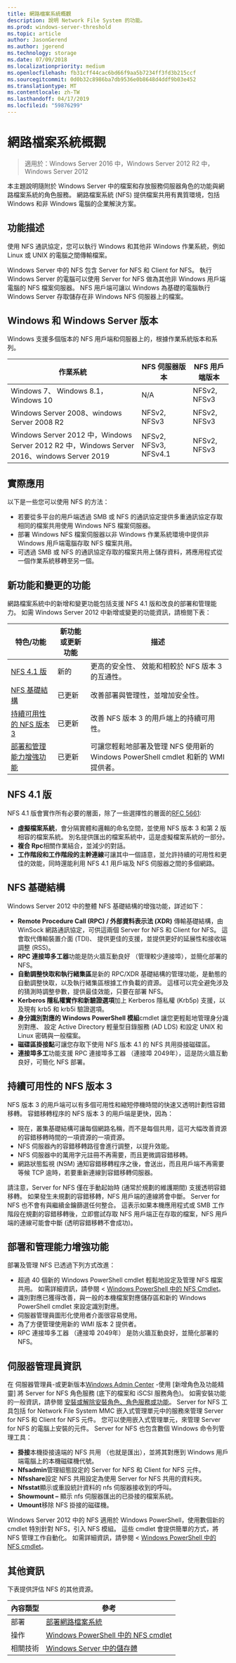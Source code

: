 ```yaml
---
title: 網路檔案系統概觀
description: 說明 Network File System 的功能。
ms.prod: windows-server-threshold
ms.topic: article
author: JasonGerend
ms.author: jgerend
ms.technology: storage
ms.date: 07/09/2018
ms.localizationpriority: medium
ms.openlocfilehash: fb31cff44cac6bd66f9aa5b7234ff3fd3b215ccf
ms.sourcegitcommit: 0d0b32c8986ba7db9536e0b8648d4ddf9b03e452
ms.translationtype: MT
ms.contentlocale: zh-TW
ms.lasthandoff: 04/17/2019
ms.locfileid: "59876299"
---
```

# <a name="network-file-system-overview"></a>網路檔案系統概觀

>適用於：Windows Server 2016 中，Windows Server 2012 R2 中，Windows Server 2012

本主題說明隨附於 Windows Server 中的檔案和存放服務伺服器角色的功能與網路檔案系統的角色服務。 網路檔案系統 (NFS) 提供檔案共用有異質環境，包括 Windows 和非 Windows 電腦的企業解決方案。

## <a name="feature-description"></a>功能描述

使用 NFS 通訊協定，您可以執行 Windows 和其他非 Windows 作業系統，例如 Linux 或 UNIX 的電腦之間傳輸檔案。

Windows Server 中的 NFS 包含 Server for NFS 和 Client for NFS。 執行 Windows Server 的電腦可以使用 Server for NFS 做為其他非 Windows 用戶端電腦的 NFS 檔案伺服器。 NFS 用戶端可讓以 Windows 為基礎的電腦執行 Windows Server 存取儲存在非 Windows NFS 伺服器上的檔案。

## <a name="windows-and-windows-server-versions"></a>Windows 和 Windows Server 版本

Windows 支援多個版本的 NFS 用戶端和伺服器上的，根據作業系統版本和系列。 

| 作業系統 | NFS 伺服器版本 |NFS 用戶端版本|
| ----------------- | ------------------- | ----------------- |
| Windows 7、 Windows 8.1，Windows 10 | N/A | NFSv2, NFSv3 |
| Windows Server 2008、windows Server 2008 R2 | NFSv2, NFSv3 | NFSv2, NFSv3 |
| Windows Server 2012 中，Windows Server 2012 R2 中，Windows Server 2016、windows Server 2019 | NFSv2, NFSv3, NFSv4.1  | NFSv2, NFSv3 |

## <a name="practical-applications"></a>實際應用

以下是一些您可以使用 NFS 的方法：

- 若要從多平台的用戶端透過 SMB 或 NFS 的通訊協定提供多重通訊協定存取相同的檔案共用使用 Windows NFS 檔案伺服器。
- 部署 Windows NFS 檔案伺服器以非 Windows 作業系統環境中提供非 Windows 用戶端電腦存取 NFS 檔案共用。
- 可透過 SMB 或 NFS 的通訊協定存取的檔案共用上儲存資料，將應用程式從一個作業系統移轉至另一個。

## <a name="new-and-changed-functionality"></a>新功能和變更的功能

網路檔案系統中的新增和變更功能包括支援 NFS 4.1 版和改良的部署和管理能力。 如需 Windows Server 2012 中新增或變更的功能資訊，請檢閱下表：

|特色/功能|新功能或更新功能|描述|
|---|---|---|
|[NFS 4.1 版](#nfs-version-4.1)|新的|更高的安全性、 效能和相較於 NFS 版本 3 的互通性。|
|[NFS 基礎結構](#nfs-infrastructure)|已更新|改善部署與管理性，並增加安全性。|
|[持續可用性的 NFS 版本 3](#nfs-version-3-continuous-availability)|已更新|改善 NFS 版本 3 的用戶端上的持續可用性。|
|[部署和管理能力增強功能](#deployment-and-manageability-improvements)|已更新|可讓您輕鬆地部署及管理 NFS 使用新的 Windows PowerShell cmdlet 和新的 WMI 提供者。|

## <a name="nfs-version-41"></a>NFS 4.1 版

NFS 4.1 版會實作所有必要的層面，除了一些選擇性的層面的[RFC 5661](https://tools.ietf.org/html/rfc5661):

- **虛擬檔案系統**，會分隔實體和邏輯的命名空間，並使用 NFS 版本 3 和第 2 版相容的檔案系統。 別名提供匯出的檔案系統中，這是虛擬檔案系統的一部分。
- **複合 Rpc**相關作業結合，並減少的對話。
- **工作階段和工作階段的主幹連線**可讓其中一個語意，並允許持續的可用性和更佳的效能，同時還能利用 NFS 4.1 用戶端及 NFS 伺服器之間的多個網路。

## <a name="nfs-infrastructure"></a>NFS 基礎結構

Windows Server 2012 中的整體 NFS 基礎結構的增強功能，詳述如下：

- **Remote Procedure Call (RPC) / 外部資料表示法 (XDR)** 傳輸基礎結構，由 WinSock 網路通訊協定，可供這兩個 Server for NFS 和 Client for NFS。 這會取代傳輸裝置介面 (TDI)、 提供更佳的支援，並提供更好的延展性和接收端調整 (RSS)。
- **RPC 連接埠多工器**功能是防火牆互動良好 （管理較少連接埠），並簡化部署的 NFS。
- **自動調整快取和執行緒集區**是新的 RPC/XDR 基礎結構的管理功能，是動態的自動調整快取，以及執行緒集區根據工作負載的資源。 這樣可以完全避免涉及的猜測時調整參數，提供最佳效能，只要在部署 NFS。
- **Kerberos 隱私權實作和新驗證選項**加上 Kerberos 隱私權 (Krb5p) 支援，以及現有 krb5 和 krb5i 驗證選項。
- **身分識別對應的 Windows PowerShell 模組**cmdlet 讓您更輕鬆地管理身分識別對應、 設定 Active Directory 輕量型目錄服務 (AD LDS) 和設定 UNIX 和 Linux 密碼與一般檔案。
- **磁碟區掛接點**可讓您存取下使用 NFS 版本 4.1 的 NFS 共用掛接磁碟區。
- **連接埠多工**功能支援 RPC 連接埠多工器 （連接埠 2049年），這是防火牆互動良好，可簡化 NFS 部署。

## <a name="nfs-version-3-continuous-availability"></a>持續可用性的 NFS 版本 3

NFS 版本 3 的用戶端可以有多個可用性和縮短停機時間的快速又透明計劃性容錯移轉。 容錯移轉程序的 NFS 版本 3 的用戶端是更快，因為：

- 現在，叢集基礎結構可讓每個網路名稱，而不是每個共用，這可大幅改善資源的容錯移轉時間的一項資源的一項資源。
- NFS 伺服器內的容錯移轉路徑會進行調整，以提升效能。
- NFS 伺服器中的萬用字元註冊不再需要，而且更微調容錯移轉。
- 網路狀態監視 (NSM) 通知容錯移轉程序之後，會送出，而且用戶端不再需要等候 TCP 逾時，若要重新連線到容錯移轉伺服器。

請注意，Server for NFS 僅在手動起始時 (通常於規劃的維護期間) 支援透明容錯移轉。 如果發生未規劃的容錯移轉，NFS 用戶端的連線將會中斷。 Server for NFS 也不會有與繼續金鑰篩選任何整合。 這表示如果本機應用程式或 SMB 工作階段在規劃的容錯移轉後，立即嘗試存取 NFS 用戶端正在存取的檔案，NFS 用戶端的連線可能會中斷 (透明容錯移轉不會成功)。

## <a name="deployment-and-manageability-improvements"></a>部署和管理能力增強功能

部署及管理 NFS 已透過下列方式改進：

- 超過 40 個新的 Windows PowerShell cmdlet 輕鬆地設定及管理 NFS 檔案共用。 如需詳細資訊，請參閱 < [Windows PowerShell 中的 NFS Cmdlet](https://docs.microsoft.com/powershell/module/nfs/?view=win10-ps)。
- 識別對應已獲得改善，與一般的本機檔案對應儲存區和新的 Windows PowerShell cmdlet 來設定識別對應。
- 伺服器管理員圖形化使用者介面很容易使用。
- 為了方便管理使用新的 WMI 版本 2 提供者。
- RPC 連接埠多工器 （連接埠 2049年） 是防火牆互動良好，並簡化部署的 NFS。

## <a name="server-manager-information"></a>伺服器管理員資訊

在 伺服器管理員-或更新版本[Windows Admin Center](../../manage/windows-admin-center/understand/windows-admin-center.md) -使用 [新增角色及功能精靈] 將 Server for NFS 角色服務 (底下的檔案和 iSCSI 服務角色)。 如需安裝功能的一般資訊，請參閱 [安裝或解除安裝角色、角色服務或功能](<https://docs.microsoft.com/previous-versions/windows/it-pro/windows-server-2012-R2-and-2012/hh831809(v=ws.11)>)。 Server for NFS 工具包括 for Network File System MMC 嵌入式管理單元中的服務來管理 Server for NFS 和 Client for NFS 元件。 您可以使用嵌入式管理單元，來管理 Server for NFS 的電腦上安裝的元件。 Server for NFS 也包含數個 Windows 命令列管理工具：

- **掛接**本機掛接遠端的 NFS 共用 （也就是匯出），並將其對應到 Windows 用戶端電腦上的本機磁碟機代號。
- **Nfsadmin**管理組態設定的 Server for NFS 和 Client for NFS 元件。
- **Nfsshare**設定 NFS 共用設定為使用 Server for NFS 共用的資料夾。
- **Nfsstat**顯示或重設統計資料的 nfs 伺服器接收到的呼叫。
- **Showmount –** 顯示 nfs 伺服器匯出的已掛接的檔案系統。
- **Umount**移除 NFS 掛接的磁碟機。

Windows Server 2012 中的 NFS 適用於 Windows PowerShell，使用數個新的 cmdlet 特別針對 NFS，引入 NFS 模組。 這些 cmdlet 會提供簡單的方式，將 NFS 管理工作自動化。 如需詳細資訊，請參閱 < [Windows PowerShell 中的 NFS cmdlet](https://docs.microsoft.com/powershell/module/nfs/?view=win10-ps)。

## <a name="additional-information"></a>其他資訊

下表提供評估 NFS 的其他資源。

|內容類型|參考|
|---|---|
|部署|[部署網路檔案系統](deploy-nfs.md)|
|操作|[Windows PowerShell 中的 NFS cmdlet](https://docs.microsoft.com/powershell/module/nfs/?view=win10-ps)|
|相關技術|[Windows Server 中的儲存體](../storage.md)|